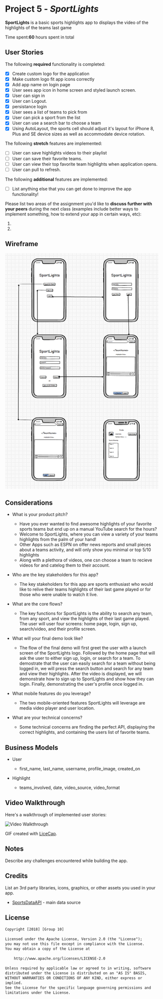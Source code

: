 # Project 5 - *SportLights*

**SportLights** is a basic sports highlights app to displays the video of the highlights of the teams last game

Time spent:**60** hours spent in total

## User Stories

The following **required** functionality is completed:
- [x] Create custom logo for the application
- [x] Make custom logo fit app icons correctly
- [x] Add app name on login page
- [x] User sees app icon in home screen and styled launch screen.
- [x] User can sign in 
- [x] User can Logout. 
- [x] persistance login
- [x] User sees a list of teams to pick from
- [x] User can pick a sport from the list
- [x] User can use a search bar to choose a team 
- [x] Using AutoLayout, the sports cell should adjust it's layout for iPhone 8, Plus and SE device sizes as well as accommodate device rotation. 

The following **stretch** features are implemented:
- [ ] User can save highlights videos to their playlist
- [ ] User can save their favorite teams.
- [ ] User can view their top favorite team highlights when application opens.
- [ ] User can pull to refresh. 

The following **additional** features are implemented:

- [ ] List anything else that you can get done to improve the app functionality!

Please list two areas of the assignment you'd like to **discuss further with your peers** during the next class (examples include better ways to implement something, how to extend your app in certain ways, etc):

1.
2.

## Wireframe
![Wire Frame](https://github.com/CSUMB-CST495-GROUP10/SportLights/blob/master/wireframePic.png)

## Considerations
* What is your product pitch?
    * Have you ever wanted to find awesome highlights of your favorite sports teams but end up on a manual YouTube search for the hours?
    * Welcome to SportLights, where you can view a variety of your teams highlights from the palm of your hand!
    * Other Apps such as ESPN on offer news reports and small pieces about a teams activity, and will only show you minimal or top 5/10 highlights
    * Along with a plethora of videos, one csn choose a team to recieve videos for and catelog them to their account.
    
* Who are the key stakeholders for this app?
   * The key stakeholders for this app are sports enthusiast who would like to relive their teams highlights 
   of their last game played or for those who were unable to watch it live. 
   
* What are the core flows?
   * The key functions for SportLights is the ability to search any team, from any sport, and view the highlights 
   of their last game played. The user will user four screens: home page, login, sign up, search/video, 
   and their profile screen.
   
* What will your final demo look like?
   * The flow of the final demo will first greet the user with a launch screen of the SportLights logo. Followed by 
   the home page that will ask the user to either sign up, login, or search for a team. To demostrate that the user 
   can easily search for a team without being logged in, we will press the search button and search for any team
   and view their highlights. After the video is displayed, we will demonstrate how to sign up to SportLights and show 
   how they can login. Finally, demonstrating the user's profile once logged in.
   
* What mobile features do you leverage?
   * The two mobile-oriented features SportLights will leverage are media video player and user location.
   
* What are your technical concerns?
   * Some technical concerns are finding the perfect API, displaying the correct highlights, and containing
   the users list of favorite teams.

## Business Models

* User
   * first_name, last_name, username, profile_image, created_on

* Highlight
   * teams_involved, date, video_source, video_format

## Video Walkthrough

Here's a walkthrough of implemented user stories:

<img src='https://i.imgur.com/9dUF2wm.gif' title='Video Walkthrough' width='' alt='Video Walkthrough' />

GIF created with [LiceCap](http://www.cockos.com/licecap/).

## Notes

Describe any challenges encountered while building the app.

## Credits

List an 3rd party libraries, icons, graphics, or other assets you used in your app.

- [SportsDataAPI](https://www.mysportsfeeds.com/data-feeds/api-docs/) - main data source

## License

    Copyright [2018] [Group 10]

    Licensed under the Apache License, Version 2.0 (the "License");
    you may not use this file except in compliance with the License.
    You may obtain a copy of the License at

        http://www.apache.org/licenses/LICENSE-2.0

    Unless required by applicable law or agreed to in writing, software
    distributed under the License is distributed on an "AS IS" BASIS,
    WITHOUT WARRANTIES OR CONDITIONS OF ANY KIND, either express or implied.
    See the License for the specific language governing permissions and
    limitations under the License.
